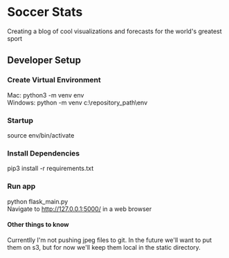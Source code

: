 # Soccer Stats
Creating a blog of cool visualizations and forecasts for the world's greatest sport

## Developer Setup
### Create Virtual Environment
Mac: python3 -m venv env  
Windows: python -m venv c:\repository_path\env

### Startup
source env/bin/activate

### Install Dependencies
pip3 install -r requirements.txt

### Run app
python flask_main.py  
Navigate to http://127.0.0.1:5000/ in a web browser

#### Other things to know
Currentlly I'm not pushing jpeg files to git.  In the future we'll want to put them on s3, but for now we'll keep them local in the static directory.